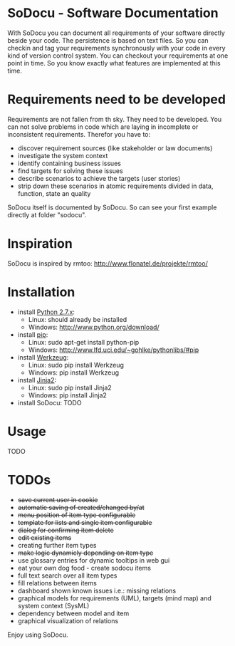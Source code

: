 # SoDocu - Software Documentation

With SoDocu you can document all requirements of your software directly beside
your code. The persistence is based on text files. So you can checkin and tag 
your requirements synchronously with your code in every kind of version control 
system. You can checkout your requirements at one point in time. So you know 
exactly what features are implemented at this time.

# Requirements need to be developed
Requirements are not fallen from th sky. They need to be developed. You can not
solve problems in code which are laying in incomplete or inconsistent 
requirements. Therefor you have to:
* discover requirement sources (like stakeholder or law documents) 
* investigate the system context
* identify containing business issues
* find targets for solving these issues
* describe scenarios to achieve the targets (user stories)
* strip down these scenarios in atomic requirements divided in data, function, 
state an quality

SoDocu itself is documented by SoDocu. So can see your first example directly
at folder "sodocu".

# Inspiration
SoDocu is inspired by rmtoo: http://www.flonatel.de/projekte/rmtoo/

# Installation
* install [Python 2.7.x](http://www.python.org/):
  * Linux: should already be installed
  * Windows: http://www.python.org/download/
* install [pip](http://www.pip-installer.org/): 
  * Linux: sudo apt-get install python-pip
  * Windows: http://www.lfd.uci.edu/~gohlke/pythonlibs/#pip
* install [Werkzeug](http://werkzeug.pocoo.org/): 
  * Linux: sudo pip install Werkzeug
  * Windows: pip install Werkzeug
* install [Jinja2](http://jinja.pocoo.org/): 
  * Linux: sudo pip install Jinja2
  * Windows: pip install Jinja2
* install SoDocu: 
TODO

# Usage
TODO

# TODOs
* ~~save current user in cookie~~
* ~~automatic saving of created/changed by/at~~ 
* ~~menu position of item type configurable~~
* ~~template for lists and single item configurable~~
* ~~dialog for confirming item delete~~
* ~~edit existing items~~
* creating further item types
* ~~make logic dynamicly depending on item type~~
* use glossary entries for dynamic tooltips in web gui
* eat your own dog food - create sodocu items
* full text search over all item types
* fill relations between items
* dashboard shown known issues i.e.: missing relations
* graphical models for requirements (UML), targets (mind map) and system context (SysML)
* dependency between model and item
* graphical visualization of relations

Enjoy using SoDocu.
